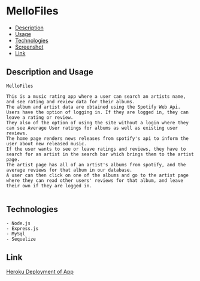 # MelloFiles
* [Description](#description)
* [Usage](#usage)
* [Technologies](#technologies)
* [Screenshot](#screenshot)
* [Link](link)
    
## Description and Usage
```
MelloFiles

This is a music rating app where a user can search an artists name, and see rating and review data for their albums. 
The album and artist data are obtained using the Spotify Web Api.
Users have the option of logging in. If they are logged in, they can leave a rating or review.
They also of the option of using the site without a login where they can see Average User ratings for albums as well as existing user reviews.
The home page renders news releases from spotify's api to inform the user about new released music.
If the user wants to see or leave ratings and reviews, they have to search for an artist in the search bar which brings them to the artist page.
The artist page has all of an artist's albums from spotify, and the average reviews for that album in our database.
A user can then click on one of the albums and go to the artist page where they can read other users' reviews for that album, and leave their own if they are logged in. 
 
```

## Technologies
```
- Node.js
- Express.js
- MySql
- Sequelize
```

## Link 
[Heroku Deployment of App](https://mellofiles.herokuapp.com/)

